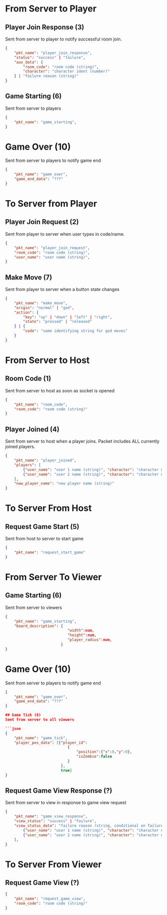 # From Server to Player

## Player Join Response (3)
Sent from server to player to notify successful room join.

```json
{
    "pkt_name": "player_join_response",
    "status": "success" | "failure",
    "aux_data": {
        "room_code": "room code (string)",
        "character": "character ident (number)"
    } | "failure reason (string)"
}
```

## Game Starting (6)
Sent from server to players

```json
{
    "pkt_name": "game_starting",
}
```

# Game Over (10)
Sent from server to players to notify game end

```json
{
    "pkt_name": "game_over",
    "game_end_data": "???"
}
```

# To Server from Player

## Player Join Request (2)
Sent from player to server when user types in code/name.

```json
{
    "pkt_name": "player_join_request",
    "room_code": "room code (string)",
    "user_name": "user name (string)",
}
```

## Make Move (7)
Sent from player to server when a button state changes

```json
{
    "pkt_name": "make_move",
    "origin": "normal" | "god",
    "action": {
        "key": "up" | "down" | "left" | "right",
        "state": "pressed" | "released"
    } | {
        "code": "some identifying string for god moves"
    }
}
```

# From Server to Host

## Room Code (1)
Sent from server to host as soon as socket is opened

```json
{
    "pkt_name": "room_code",
    "room_code": "room code (string)"
}
```

## Player Joined (4)
Sent from server to host when a player joins. Packet includes ALL currently joined players.

```json
{
    "pkt_name": "player_joined",
    "players": [
        {"user_name": "user 1 name (string)", "character": "character name (string)"},
        {"user_name": "user 2 name (string)", "character": "character name (string)"}
    ],
    "new_player_name": "new player name (string)"
}
```

# To Server From Host

## Request Game Start (5)
Sent from host to server to start game

```json
{
    "pkt_name": "request_start_game"
}
```

# From Server To Viewer

## Game Starting (6)
Sent from server to viewers

```json
{
    "pkt_name": "game_starting",
    "board_description": {
                            "width":num,
                            "height":num,
                            "player_radius":num,
                         }
}
```

# Game Over (10)
Sent from server to players to notify game end

```json
{
    "pkt_name": "game_over",
    "game_end_data": "???"
}

## Game Tick (8)
Sent from server to all viewers

```json
{
    "pkt_name": "game_tick",
    "player_pos_data": [{"player_id":
                            {
                                "position":{"x":0,"y":0},
                                "isZombie":false
                            }
                         },
                         true]
}
```

## Request Game View Response (?)
Sent from server to view in response to game view request

```json
{
    "pkt_name": "game_view_response",
    "view_status": "success" | "failure",
    "view_status_data": "failure reason (string, conditional on failure)" | [ // array of user data
        {"user_name": "user 1 name (string)", "character": "character name (string)"},
        {"user_name": "user 2 name (string)", "character": "character name (string)"}
    ],
}
```

# To Server From Viewer

## Request Game View (?)

```json
{
    "pkt_name": "request_game_view",
    "room_code": "room code (string)"
}
```
